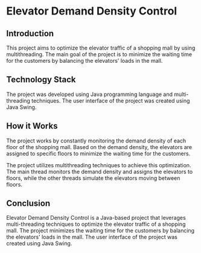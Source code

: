 # Elevator Demand Density Control

## Introduction
This project aims to optimize the elevator traffic of a shopping mall by using multithreading. The main goal of the project is to minimize the waiting time for the customers by balancing the elevators' loads in the mall.

## Technology Stack
The project was developed using Java programming language and multi-threading techniques. The user interface of the project was created using Java Swing.

## How it Works
The project works by constantly monitoring the demand density of each floor of the shopping mall. Based on the demand density, the elevators are assigned to specific floors to minimize the waiting time for the customers.

The project utilizes multithreading techniques to achieve this optimization. The main thread monitors the demand density and assigns the elevators to floors, while the other threads simulate the elevators moving between floors.

## Conclusion
Elevator Demand Density Control is a Java-based project that leverages multi-threading techniques to optimize the elevator traffic of a shopping mall. The project minimizes the waiting time for the customers by balancing the elevators' loads in the mall. The user interface of the project was created using Java Swing.
